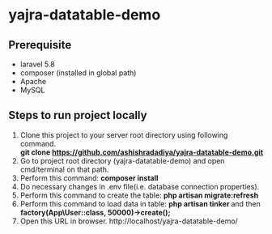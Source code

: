 # yajra-datatable-demo

## Prerequisite
* laravel 5.8
* composer (installed in global path)
* Apache
* MySQL

## Steps to run project locally
1. Clone this project to your server root directory using following command.<br/>
    <b> git clone https://github.com/ashishradadiya/yajra-datatable-demo.git </b>
2. Go to project root directory (yajra-datatable-demo) and open cmd/terminal on that path.
3. Perform this command: <b> composer install </b>
4. Do necessary changes in .env file(i.e. database connection properties).
5. Perform this command to create the table: <b> php artisan migrate:refresh </b>
  6. Perform this command to load data in table: <b> php artisan tinker </b> and then <b> factory(App\User::class, 50000)->create(); </b>
7. Open this URL in browser. http://localhost/yajra-datatable-demo/
